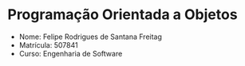 # Programação Orientada a Objetos

- Nome: Felipe Rodrigues de Santana Freitag
- Matrícula: 507841
- Curso: Engenharia de Software